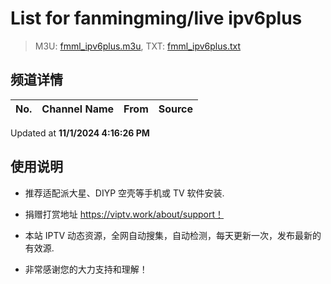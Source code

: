 # List for **fanmingming/live ipv6plus**

> M3U: [fmml_ipv6plus.m3u](./fmml_ipv6plus.m3u ), TXT: [fmml_ipv6plus.txt](./txt/fmml_ipv6plus.txt )

## 频道详情

| No. | Channel Name | From | Source |
| --- | ------------ | ---- | ------ |


Updated at **11/1/2024 4:16:26 PM**

## 使用说明

- 推荐适配派大星、DIYP 空壳等手机或 TV 软件安装.

- 捐赠打赏地址 <https://viptv.work/about/support！>

- 本站 IPTV 动态资源，全网自动搜集，自动检测，每天更新一次，发布最新的有效源.

- 非常感谢您的大力支持和理解！
